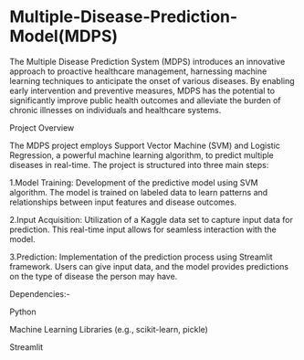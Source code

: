 # Multiple-Disease-Prediction-Model(MDPS)
The Multiple Disease Prediction System (MDPS) introduces an innovative approach to proactive healthcare management, harnessing machine learning techniques to anticipate the onset of various diseases. By enabling early intervention and preventive measures, MDPS has the potential to significantly improve public health outcomes and alleviate the burden of chronic illnesses on individuals and healthcare systems.

Project Overview

The MDPS project employs Support Vector Machine (SVM) and Logistic Regression, a powerful machine learning algorithm, to predict multiple diseases in real-time. The project is structured into three main steps:

1.Model Training: Development of the predictive model using SVM algorithm. The model is trained on labeled data to learn patterns and relationships between input features and disease outcomes.

2.Input Acquisition: Utilization of a Kaggle data set to capture input data for prediction. This real-time input allows for seamless interaction with the model.

3.Prediction: Implementation of the prediction process using Streamlit framework. Users can give input data, and the model provides predictions on the type of disease the person may have.

Dependencies:-

Python

Machine Learning Libraries (e.g., scikit-learn, pickle)

Streamlit
